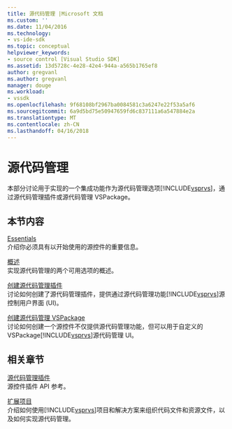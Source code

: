 ```yaml
---
title: 源代码管理 |Microsoft 文档
ms.custom: ''
ms.date: 11/04/2016
ms.technology:
- vs-ide-sdk
ms.topic: conceptual
helpviewer_keywords:
- source control [Visual Studio SDK]
ms.assetid: 13d5728c-4e28-42e4-944a-a565b1765ef8
author: gregvanl
ms.author: gregvanl
manager: douge
ms.workload:
- vssdk
ms.openlocfilehash: 9f68108bf2967ba0084581c3a6247e22f53a5af6
ms.sourcegitcommit: 6a9d5bd75e50947659fd6c837111a6a547884e2a
ms.translationtype: MT
ms.contentlocale: zh-CN
ms.lasthandoff: 04/16/2018
---
```

# <a name="source-control"></a>源代码管理
本部分讨论用于实现的一个集成功能作为源代码管理选项[!INCLUDE[vsprvs](../../code-quality/includes/vsprvs_md.md)]，通过源代码管理插件或源代码管理 VSPackage。  
  
## <a name="in-this-section"></a>本节内容  
 [Essentials](../../extensibility/internals/source-control-integration-essentials.md)  
 介绍你必须具有以开始使用的源控件的重要信息。  
  
 [概述](../../extensibility/internals/source-control-integration-overview.md)  
 实现源代码管理的两个可用选项的概述。  
  
 [创建源代码管理插件](../../extensibility/internals/creating-a-source-control-plug-in.md)  
 讨论如何创建了源代码管理插件，提供通过源代码管理功能[!INCLUDE[vsprvs](../../code-quality/includes/vsprvs_md.md)]源控制用户界面 (UI)。  
  
 [创建源代码管理 VSPackage](../../extensibility/internals/creating-a-source-control-vspackage.md)  
 讨论如何创建一个源控件不仅提供源代码管理功能，但可以用于自定义的 VSPackage[!INCLUDE[vsprvs](../../code-quality/includes/vsprvs_md.md)]源代码管理 UI。  
  
## <a name="related-sections"></a>相关章节  
 [源代码管理插件](../../extensibility/source-control-plug-ins.md)  
 源控件插件 API 参考。  
  
 [扩展项目](../../extensibility/extending-projects.md)  
 介绍如何使用[!INCLUDE[vsprvs](../../code-quality/includes/vsprvs_md.md)]项目和解决方案来组织代码文件和资源文件，以及如何实现源代码管理。